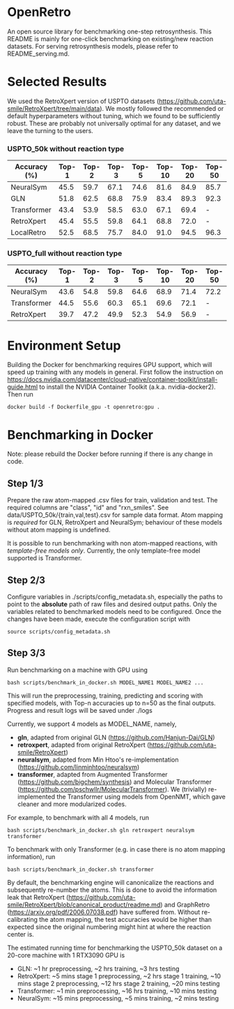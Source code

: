 # OpenRetro
An open source library for benchmarking one-step retrosynthesis.
This README is mainly for one-click benchmarking on existing/new reaction datasets.
For serving retrosynthesis models, please refer to README_serving.md.

# Selected Results
We used the RetroXpert version of USPTO datasets
(https://github.com/uta-smile/RetroXpert/tree/main/data).
We mostly followed the recommended or default hyperparameters without tuning,
which we found to be sufficiently robust.
These are probably not universally optimal for any dataset, and we leave the turning to the users.

### USPTO_50k without reaction type
| Accuracy (%) | Top-1 | Top-2 | Top-3 | Top-5 | Top-10 | Top-20 | Top-50 |
|--------------|-------|-------|-------|-------|--------|--------|--------|
| NeuralSym    | 45.5  | 59.7  | 67.1  | 74.6  | 81.6   | 84.9   | 85.7   |
| GLN          | 51.8  | 62.5  | 68.8  | 75.9  | 83.4   | 89.3   | 92.3   |
| Transformer  | 43.4  | 53.9  | 58.5  | 63.0  | 67.1   | 69.4   | -      |
| RetroXpert   | 45.4  | 55.5  | 59.8  | 64.1  | 68.8   | 72.0   | -      |
| LocalRetro   | 52.5  | 68.5  | 75.7  | 84.0  | 91.0   | 94.5   | 96.3   |

### USPTO_full without reaction type
| Accuracy (%) | Top-1 | Top-2 | Top-3 | Top-5 | Top-10 | Top-20 | Top-50 |
|--------------|-------|-------|-------|-------|--------|--------|--------|
| NeuralSym    | 43.6  | 54.8  | 59.8  | 64.6  | 68.9   | 71.4   | 72.2   |
| Transformer  | 44.5  | 55.6  | 60.3  | 65.1  | 69.6   | 72.1   | -      |
| RetroXpert   | 39.7  | 47.2  | 49.9  | 52.3  | 54.9   | 56.9   | -      |

# Environment Setup
Building the Docker for benchmarking requires GPU support,
which will speed up training with any models in general.
First follow the instruction on https://docs.nvidia.com/datacenter/cloud-native/container-toolkit/install-guide.html
to install the NVIDIA Container Toolkit (a.k.a. nvidia-docker2). Then run
```    
docker build -f Dockerfile_gpu -t openretro:gpu .
```

# Benchmarking in Docker
Note: please rebuild the Docker before running if there is any change in code.

## Step 1/3
Prepare the raw atom-mapped .csv files for train, validation and test.
The required columns are "class", "id" and "rxn_smiles".
See data/USPTO_50k/{train,val,test}.csv for sample data format.
Atom mapping is *required* for GLN, RetroXpert and NeuralSym;
behaviour of these models without atom mapping is undefined.

It is possible to run benchmarking with non atom-mapped reactions, with *template-free models only*.
Currently, the only template-free model supported is Transformer.

## Step 2/3
Configure variables in ./scripts/config_metadata.sh, especially the paths to point to the <b>absolute</b> path of 
raw files and desired output paths. Only the variables related to benchmarked models need to be configured. 
Once the changes have been made, execute the configuration script with
```
source scripts/config_metadata.sh
```

## Step 3/3
Run benchmarking on a machine with GPU using
```
bash scripts/benchmark_in_docker.sh MODEL_NAME1 MODEL_NAME2 ...
```

This will run the preprocessing, training, predicting and scoring with specified models,
with Top-n accuracies up to n=50 as the final outputs.
Progress and result logs will be saved under ./logs 

Currently, we support 4 models as MODEL_NAME, namely,
* <b>gln</b>, adapted from original GLN (https://github.com/Hanjun-Dai/GLN)
* <b>retroxpert</b>, adapted from original RetroXpert (https://github.com/uta-smile/RetroXpert)
* <b>neuralsym</b>, adapted from Min Htoo's re-implementation (https://github.com/linminhtoo/neuralsym)
* <b>transformer</b>, adapted from Augmented Transformer (https://github.com/bigchem/synthesis)
  and Molecular Transformer (https://github.com/pschwllr/MolecularTransformer).
  We (trivially) re-implemented the Transformer using models from OpenNMT, which gave cleaner and more modularized codes. 
  
For example, to benchmark with all 4 models, run
```
bash scripts/benchmark_in_docker.sh gln retroxpert neuralsym transformer
```

To benchmark with only Transformer (e.g. in case there is no atom mapping information), run
```
bash scripts/benchmark_in_docker.sh transformer
```

By default, the benchmarking engine will canonicalize the reactions and subsequently re-number the atoms.
This is done to avoid the information leak that RetroXpert (https://github.com/uta-smile/RetroXpert/blob/canonical_product/readme.md)
and GraphRetro (https://arxiv.org/pdf/2006.07038.pdf) have suffered from.
Without re-calibrating the atom mapping, the test accuracies would be higher than expected
since the original numbering might hint at where the reaction center is.

The estimated running time for benchmarking the USPTO_50k dataset on a 20-core machine with 1 RTX3090 GPU is
* GLN:
  ~1 hr preprocessing, ~2 hrs training, ~3 hrs testing
* RetroXpert:
  ~5 mins stage 1 preprocessing, ~2 hrs stage 1 training,
  ~10 mins stage 2 preprocessing, ~12 hrs stage 2 training, ~20 mins testing
* Transformer:
  ~1 min preprocessing, ~16 hrs training, ~10 mins testing
* NeuralSym:
  ~15 mins preprocessing, ~5 mins training, ~2 mins testing
